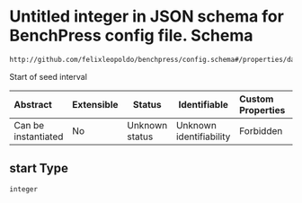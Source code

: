 # Untitled integer in JSON schema for BenchPress config file. Schema

```txt
http://github.com/felixleopoldo/benchpress/config.schema#/properties/data/properties/replicates/properties/start
```

Start of seed interval


| Abstract            | Extensible | Status         | Identifiable            | Custom Properties | Additional Properties | Access Restrictions | Defined In                                                               |
| :------------------ | ---------- | -------------- | ----------------------- | :---------------- | --------------------- | ------------------- | ------------------------------------------------------------------------ |
| Can be instantiated | No         | Unknown status | Unknown identifiability | Forbidden         | Allowed               | none                | [config.schema.json\*](../out/config.schema.json "open original schema") |

## start Type

`integer`
